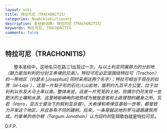```yaml
---
layout: wiki
title: 特拉可尼（TRACHONITIS）
categories: NewBibleDictionary
description: 圣经新词典: 特拉可尼（TRACHONITIS）
keywords: 特拉可尼, TRACHONITIS
comments: false
---
```


## 特拉可尼（TRACHONITIS）

　　整本圣经中，这地名只在路三1出现过一次，与*以土利亚同属腓力的分封地（腓力是加利利的分封王希律的兄弟）。特拉可尼必定是围绕特拉可（Trachon）的一带地区（约瑟夫 [Josephus] 同时采用这两个名字）；特拉可相当于现在的拉贾（al-Laja`），这是一片梨子形的石化火山岩地，面积约九百平方公里，位于加利利以东及大马士革以南。整体来说，这是一片荒芜的土地，但偶尔仍可发现一些肥沃的土壤和水源。这里崎岖嶙峋的地势成为被放逐者和土匪理想的藏身之所。瓦若（Varro，亚古士督治下的叙利亚总督）、大希律和希律亚基帕一世等，都曾致力开发这个地区，并且各有不同的建树。后来，一条穿越这地的罗马道路建筑而成。约拿单的他尔根（Targum Jonathan）认为旧约的*亚珥歌伯就是特拉可尼。

D.F.P.








